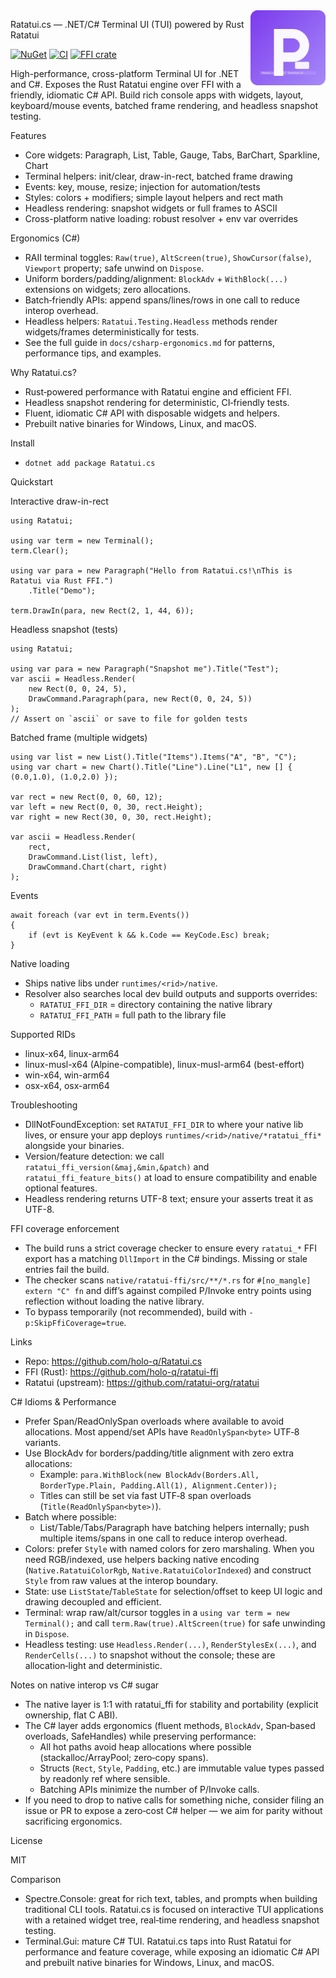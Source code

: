 <img src="ratatui-logo.svg" width="120" align="right" alt="Ratatui.cs logo"/>

Ratatui.cs — .NET/C# Terminal UI (TUI) powered by Rust Ratatui

[![NuGet](https://img.shields.io/nuget/v/Ratatui.cs.svg)](https://www.nuget.org/packages/Ratatui.cs)
[![CI](https://github.com/holo-q/Ratatui.cs/actions/workflows/ci.yml/badge.svg)](https://github.com/holo-q/Ratatui.cs/actions/workflows/ci.yml)
[![FFI crate](https://img.shields.io/crates/v/ratatui_ffi.svg)](https://crates.io/crates/ratatui_ffi)

High-performance, cross-platform Terminal UI for .NET and C#. Exposes the Rust Ratatui engine over FFI with a friendly, idiomatic C# API. Build rich console apps with widgets, layout, keyboard/mouse events, batched frame rendering, and headless snapshot testing.

Features

- Core widgets: Paragraph, List, Table, Gauge, Tabs, BarChart, Sparkline, Chart
- Terminal helpers: init/clear, draw-in-rect, batched frame drawing
- Events: key, mouse, resize; injection for automation/tests
- Styles: colors + modifiers; simple layout helpers and rect math
- Headless rendering: snapshot widgets or full frames to ASCII
- Cross-platform native loading: robust resolver + env var overrides

Ergonomics (C#)

- RAII terminal toggles: `Raw(true)`, `AltScreen(true)`, `ShowCursor(false)`, `Viewport` property; safe unwind on `Dispose`.
- Uniform borders/padding/alignment: `BlockAdv` + `WithBlock(...)` extensions on widgets; zero allocations.
- Batch‑friendly APIs: append spans/lines/rows in one call to reduce interop overhead.
- Headless helpers: `Ratatui.Testing.Headless` methods render widgets/frames deterministically for tests.
- See the full guide in `docs/csharp-ergonomics.md` for patterns, performance tips, and examples.

Why Ratatui.cs?

- Rust‑powered performance with Ratatui engine and efficient FFI.
- Headless snapshot rendering for deterministic, CI‑friendly tests.
- Fluent, idiomatic C# API with disposable widgets and helpers.
- Prebuilt native binaries for Windows, Linux, and macOS.

Install

- `dotnet add package Ratatui.cs`

Quickstart

Interactive draw-in-rect

```
using Ratatui;

using var term = new Terminal();
term.Clear();

using var para = new Paragraph("Hello from Ratatui.cs!\nThis is Ratatui via Rust FFI.")
    .Title("Demo");

term.DrawIn(para, new Rect(2, 1, 44, 6));
```

Headless snapshot (tests)

```
using Ratatui;

using var para = new Paragraph("Snapshot me").Title("Test");
var ascii = Headless.Render(
    new Rect(0, 0, 24, 5),
    DrawCommand.Paragraph(para, new Rect(0, 0, 24, 5))
);
// Assert on `ascii` or save to file for golden tests
```

Batched frame (multiple widgets)

```
using var list = new List().Title("Items").Items("A", "B", "C");
using var chart = new Chart().Title("Line").Line("L1", new [] { (0.0,1.0), (1.0,2.0) });

var rect = new Rect(0, 0, 60, 12);
var left = new Rect(0, 0, 30, rect.Height);
var right = new Rect(30, 0, 30, rect.Height);

var ascii = Headless.Render(
    rect,
    DrawCommand.List(list, left),
    DrawCommand.Chart(chart, right)
);
```

Events

```
await foreach (var evt in term.Events())
{
    if (evt is KeyEvent k && k.Code == KeyCode.Esc) break;
}
```

Native loading

- Ships native libs under `runtimes/<rid>/native`.
- Resolver also searches local dev build outputs and supports overrides:
  - `RATATUI_FFI_DIR` = directory containing the native library
  - `RATATUI_FFI_PATH` = full path to the library file

Supported RIDs

- linux-x64, linux-arm64
- linux-musl-x64 (Alpine-compatible), linux-musl-arm64 (best-effort)
- win-x64, win-arm64
- osx-x64, osx-arm64

Troubleshooting

- DllNotFoundException: set `RATATUI_FFI_DIR` to where your native lib lives, or ensure your app deploys `runtimes/<rid>/native/*ratatui_ffi*` alongside your binaries.
- Version/feature detection: we call `ratatui_ffi_version(&maj,&min,&patch)` and `ratatui_ffi_feature_bits()` at load to ensure compatibility and enable optional features.
- Headless rendering returns UTF-8 text; ensure your asserts treat it as UTF-8.

FFI coverage enforcement

- The build runs a strict coverage checker to ensure every `ratatui_*` FFI export has a matching `DllImport` in the C# bindings. Missing or stale entries fail the build.
- The checker scans `native/ratatui-ffi/src/**/*.rs` for `#[no_mangle] extern "C" fn` and diff’s against compiled P/Invoke entry points using reflection without loading the native library.
- To bypass temporarily (not recommended), build with `-p:SkipFfiCoverage=true`.

Links

- Repo: https://github.com/holo-q/Ratatui.cs
- FFI (Rust): https://github.com/holo-q/ratatui-ffi
- Ratatui (upstream): https://github.com/ratatui-org/ratatui

C# Idioms & Performance

- Prefer Span/ReadOnlySpan overloads where available to avoid allocations. Most append/set APIs have `ReadOnlySpan<byte>` UTF‑8 variants.
- Use BlockAdv for borders/padding/title alignment with zero extra allocations:
  - Example: `para.WithBlock(new BlockAdv(Borders.All, BorderType.Plain, Padding.All(1), Alignment.Center));`
  - Titles can still be set via fast UTF‑8 span overloads (`Title(ReadOnlySpan<byte>)`).
- Batch where possible:
  - List/Table/Tabs/Paragraph have batching helpers internally; push multiple items/spans in one call to reduce interop overhead.
- Colors: prefer `Style` with named colors for zero marshaling. When you need RGB/indexed, use helpers backing native encoding (`Native.RatatuiColorRgb`, `Native.RatatuiColorIndexed`) and construct `Style` from raw values at the interop boundary.
- State: use `ListState`/`TableState` for selection/offset to keep UI logic and drawing decoupled and efficient.
- Terminal: wrap raw/alt/cursor toggles in a `using var term = new Terminal();` and call `term.Raw(true).AltScreen(true)` for safe unwinding in `Dispose`.
- Headless testing: use `Headless.Render(...)`, `RenderStylesEx(...)`, and `RenderCells(...)` to snapshot without the console; these are allocation‑light and deterministic.

Notes on native interop vs C# sugar

- The native layer is 1:1 with ratatui_ffi for stability and portability (explicit ownership, flat C ABI).
- The C# layer adds ergonomics (fluent methods, `BlockAdv`, Span‑based overloads, SafeHandles) while preserving performance:
  - All hot paths avoid heap allocations where possible (stackalloc/ArrayPool; zero‑copy spans).
  - Structs (`Rect`, `Style`, `Padding`, etc.) are immutable value types passed by readonly ref where sensible.
  - Batching APIs minimize the number of P/Invoke calls.
- If you need to drop to native calls for something niche, consider filing an issue or PR to expose a zero‑cost C# helper — we aim for parity without sacrificing ergonomics.

License

MIT

Comparison

- Spectre.Console: great for rich text, tables, and prompts when building traditional CLI tools. Ratatui.cs is focused on interactive TUI applications with a retained widget tree, real‑time rendering, and headless snapshot testing.
- Terminal.Gui: mature C# TUI. Ratatui.cs taps into Rust Ratatui for performance and feature coverage, while exposing an idiomatic C# API and prebuilt native binaries for Windows, Linux, and macOS.
